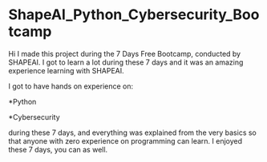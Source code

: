 # ShapeAI_Python_Cybersecurity_Bootcamp
Hi I made this project during the 7 Days Free Bootcamp, conducted by SHAPEAI. I got to learn a lot during these 7 days and it was an amazing experience learning with SHAPEAI.

I got to have hands on experience on:

*Python

*Cybersecurity

during these 7 days, and everything was explained from the very basics so that anyone with zero experience on programming can learn. I enjoyed these 7 days, you can as well.
